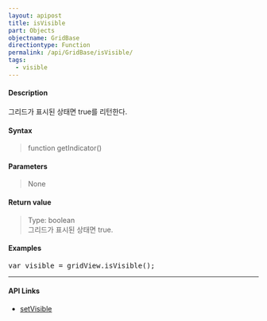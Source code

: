 ```yaml
---
layout: apipost
title: isVisible
part: Objects
objectname: GridBase
directiontype: Function
permalink: /api/GridBase/isVisible/
tags:
  - visible
---
```



#### Description

 그리드가 표시된 상태면 true를 리턴한다.

#### Syntax

> function getIndicator()

#### Parameters

> None

#### Return value

> Type: boolean  
> 그리드가 표시된 상태면 true.

#### Examples 

<pre class="prettyprint">
var visible = gridView.isVisible();
</pre>

---

#### API Links

* [setVisible](/api/GridBase/setVisible)